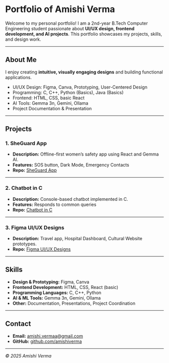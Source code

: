 # Portfolio of Amishi Verma

Welcome to my personal portfolio! I am a 2nd-year B.Tech Computer Engineering student passionate about **UI/UX design, frontend development, and AI projects**. This portfolio showcases my projects, skills, and design work.

---

## About Me
I enjoy creating **intuitive, visually engaging designs** and building functional applications.  
- UI/UX Design: Figma, Canva, Prototyping, User-Centered Design  
- Programming: C, C++, Python (Basics), Java (Basics)  
- Frontend: HTML, CSS, basic React  
- AI Tools: Gemma 3n, Gemini, Ollama  
- Project Documentation & Presentation

---

## Projects

### 1. SheGuard App
- **Description:** Offline-first women’s safety app using React and Gemma AI.  
- **Features:** SOS button, Dark Mode, Emergency Contacts  
- **Repo:** [SheGuard App](https://github.com/amishiverma/sheguard-offline-ai-safety-app)


---

### 2. Chatbot in C
- **Description:** Console-based chatbot implemented in C.  
- **Features:** Responds to common queries  
- **Repo:** [Chatbot in C](https://github.com/amishiverma/C-Based-Chatbot-mini-Project-)


---

### 3. Figma UI/UX Designs
- **Description:** Travel app, Hospital Dashboard, Cultural Website prototypes.  
- **Repo:** [Figma UI/UX Designs](https://github.com/amishiverma/Figma-Designs)


---

## Skills
- **Design & Prototyping:** Figma, Canva  
- **Frontend Development:** HTML, CSS, React (basic)  
- **Programming Languages:** C, C++, Python
- **AI & ML Tools:** Gemma 3n, Gemini, Ollama  
- **Other:** Documentation, Presentations, Project Coordination

---

## Contact
- **Email:** amishi.vermaa@gmail.com  
- **GitHub:** [github.com/amishiverma](https://github.com/amishiverma)

---

*© 2025 Amishi Verma*
